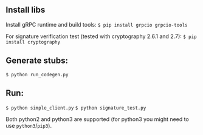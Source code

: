 ## Install libs
Install gRPC runtime and build tools:
`$ pip install grpcio grpcio-tools`

For signature verification test (tested with cryptography 2.6.1 and 2.7):
`$ pip install cryptography`

## Generate stubs:
`$ python run_codegen.py`

## Run:
`$ python simple_client.py`
`$ python signature_test.py`

Both python2 and python3 are supported (for python3 you might need to use `python3`/`pip3`).

